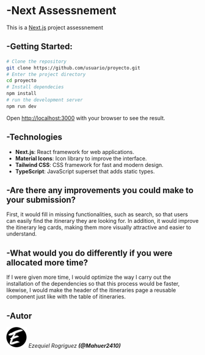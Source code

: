 # -Next Assessnement
This is a [Next.js](https://nextjs.org) project 
assessnement 
## -Getting Started:
```bash
# Clone the repository
git clone https://github.com/usuario/proyecto.git 
# Enter the project directory
cd proyecto 
# Install dependecies
npm install 
# run the development server 
npm run dev
```

Open [http://localhost:3000](http://localhost:3000) with your browser to see the result.

## -Technologies
- **Next.js**: React framework for web applications. 
- **Material Icons**: Icon library to improve the interface. 
- **Tailwind CSS**: CSS framework for fast and modern design. 
- **TypeScript**: JavaScript superset that adds static types.
## -Are there any improvements you could make to your submission?
First, it would fill in missing functionalities, such as search, so that users can easily find the itinerary they are looking for. In addition, it would improve the itinerary leg cards, making them more visually attractive and easier to understand.
## -What would you do differently if you were allocated more time?
If I were given more time, I would optimize the way I carry out the installation of the dependencies so that this process would be faster, likewise, I would make the header of the itineraries page a reusable component just like with the table of itineraries.
## -Autor
![/E-Logo](public/logos/E-Logo.svg) _Ezequiel Rogriguez **(@Mahuer2410)**_